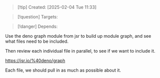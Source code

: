 
>[!tip] Created: [2025-02-04 Tue 11:33]

>[!question] Targets: 

>[!danger] Depends: 

Use the deno graph module from jsr to build up module graph, and see what files need to be included.

Then review each individual file in parallel, to see if we want to include it.

https://jsr.io/%40deno/graph

Each file, we should pull in as much as possible about it.